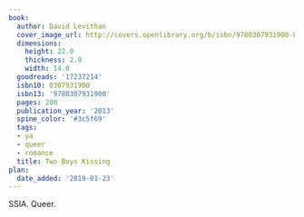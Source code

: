 ```yaml
---
book:
  author: David Levithan
  cover_image_url: http://covers.openlibrary.org/b/isbn/9780307931900-L.jpg
  dimensions:
    height: 22.0
    thickness: 2.0
    width: 14.0
  goodreads: '17237214'
  isbn10: 0307931900
  isbn13: '9780307931900'
  pages: 200
  publication_year: '2013'
  spine_color: '#3c5f69'
  tags:
  - ya
  - queer
  - romance
  title: Two Boys Kissing
plan:
  date_added: '2019-01-23'
---
```


SSIA. Queer.
